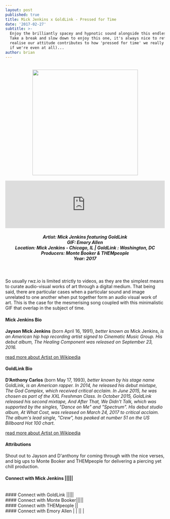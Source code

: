```yaml
---
layout: post
published: true
title: Mick Jenkins x GoldLink - Pressed for Time
date: '2017-02-27'
subtitle: >-
  Enjoy the brilliantly spacey and hypnotic sound alongside this endless gif.
  Take a break and slow down to enjoy this one, it's always nice to reflect and
  realise our attitude contributes to how 'pressed for time' we really are (or
  if we're even at all)...
author: brian
---
```

<br>
<div style="text-align:center"><img src="https://media.giphy.com/media/3oKIPwv9exqYPaB03K/giphy.gif" width="333" height="333" frameBorder="0" /></div>
<br>
<iframe width="100%" height="150" scrolling="no" frameborder="no" src="https://w.soundcloud.com/player/?url=https%3A//api.soundcloud.com/tracks/311029941&amp;color=%23008b8b&amp;auto_play=false&amp;hide_related=false&amp;show_comments=false&amp;show_user=false&amp;show_reposts=false&amp;visual=true"></iframe>
<br>
<h5 style="text-align: center;">
Artist: Mick Jenkins featuring GoldLink <br>
GIF: Emory Allen <br>
Location: Mick Jenkins - Chicago, IL | GoldLink : Washington, DC<br>
Producers: Monte Booker & THEMpeople <br>
Year: 2017
</h5>
<br>

So usually rwz.io is limited strictly to videos, as they are the simplest means to curate audio-visual works of art through a digital medium. That being said, there are particular cases when a particular sound and image unrelated to one another when put together form an audio visual work of art. This is the case for the mesmerising song coupled with this minimalistic GIF that overlap in the subject of time. 

#### Mick Jenkins Bio

**Jayson Mick Jenkins** (born April 16, 1991), *better known as* Mick Jenkins, *is an American hip hop recording artist signed to Cinematic Music Group. His debut album, The Healing Component was released on September 23, 2016.*

<a href="https://en.wikipedia.org/wiki/Mick_Jenkins_(rapper)" target="_blank">read more about Artist on Wikipedia</a>

#### GoldLink Bio

**D’Anthony Carlos** (born	May 17, 1993), *better known by his stage name* GoldLink, *is an American rapper. In 2014, he released his debut mixtape, The God Complex, which received critical acclaim. In June 2015, he was chosen as part of the XXL Freshman Class. In October 2015, GoldLink released his second mixtape, And After That, We Didn't Talk, which was supported by the singles, "Dance on Me" and "Spectrum". His debut studio album, At What Cost, was released on March 24, 2017 to critical acclaim. The album's lead single, "Crew", has peaked at number 51 on the US Billboard Hot 100 chart*.

<a href="https://en.wikipedia.org/wiki/GoldLink" target="_blank">read more about Artist on Wikipedia</a>

#### Attributions

Shout out to Jayson and D'anthony for coming through with the nice verses, and big ups to Monte Booker and THEMpeople for delivering a piercing yet chill production. 

#### Connect with Mick Jenkins <a class="fa fa-globe" href="http://www.mickjenkins.com/" target="_blank"></a>|<a class="fa fa-facebook" href="https://www.facebook.com/wisorap" target="_blank"></a>|<a class="fa fa-twitter" href="https://twitter.com/mickjenkins" target="_blank"></a>|<a class="fa fa-youtube" href="https://www.youtube.com/channel/UCxP6epHdH3EW8w8ZQ_ZYYDQ" target="_blank"></a>|<a class="fa fa-instagram" href="https://www.instagram.com/mickjenkins" target="_blank"></a>|<a class="fa fa-soundcloud" href="https://soundcloud.com/mickjenkins" target="_blank"></a> 
<br>
#### Connect with GoldLink <a class="fa fa-globe" href="http://www.goldlink,info" target="_blank"></a>|<a class="fa fa-facebook" href="https://www.facebook.com/goldlink" target="_blank"></a>|<a class="fa fa-twitter" href="https://twitter.com/goldlink" target="_blank"></a>|<a class="fa fa-youtube" href="https://www.youtube.com/user/SquaaashClubLLC" target="_blank"></a>|<a class="fa fa-instagram" href="https://www.instagram.com/goldlink" target="_blank"></a>|<a class="fa fa-soundcloud" href="https://soundcloud.com/goldlink" target="_blank"></a> 
<br>
#### Connect with Monte Booker<a class="fa fa-globe" href="https://soulection.com/montebooker/" target="_blank"></a>|<a class="fa fa-facebook" href="https://www.facebook.com/montebooker" target="_blank"></a>|<a class="fa fa-twitter" href="https://twitter.com/montebooker" target="_blank"></a>|<a class="fa fa-bandcamp" href="https://montebooker.bandcamp.com/" target="_blank"></a>|<a class="fa fa-instagram" href="https://www.instagram.com/montebooker" target="_blank"></a>|<a class="fa fa-soundcloud" href="https://soundcloud.com/montebooker" target="_blank"></a> 
<br>
#### Connect with THEMpeople <a class="fa fa-twitter" href="https://twitter.com/thempeoplemusic" target="_blank"></a>|<a class="fa fa-youtube" href="https://www.youtube.com/user/thempeoplemusic" target="_blank"></a>|<a class="fa fa-soundcloud" href="https://soundcloud.com/thempeoplemusic" target="_blank"></a> 
<br>
#### Connect with Emory Allen <a class="fa fa-globe" href="http://www.ocularinvasion.com/" target="_blank"></a>|<a class="fa fa-facebook" href="https://www.facebook.com/ocularinvasion" target="_blank"></a> |<a class="fa fa-twitter" href="https://twitter.com/ocularinvasion" target="_blank"></a> |<a class="fa fa-vimeo" href="https://vimeo.com/ocularinvasion" target="_blank"></a>|<a class="fa fa-instagram" href="https://www.instagram.com/ocularinvasion" target="_blank"></a> |<a class="fa fa-tumblr" href="http://tumblr.ocularinvasion.com/" target="_blank"></a> 

<br>

